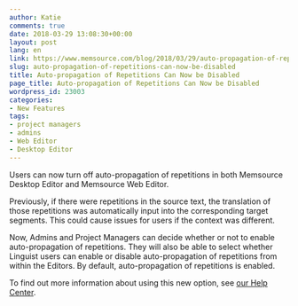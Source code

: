```yaml
---
author: Katie
comments: true
date: 2018-03-29 13:08:30+00:00
layout: post
lang: en
link: https://www.memsource.com/blog/2018/03/29/auto-propagation-of-repetitions-can-now-be-disabled/
slug: auto-propagation-of-repetitions-can-now-be-disabled
title: Auto-propagation of Repetitions Can Now be Disabled
page_title: Auto-propagation of Repetitions Can Now be Disabled
wordpress_id: 23003
categories:
- New Features
tags:
- project managers
- admins
- Web Editor
- Desktop Editor
---
```


Users can now turn off auto-propagation of repetitions in both Memsource Desktop Editor and Memsource Web Editor.

<!-- more -->

Previously, if there were repetitions in the source text, the translation of those repetitions was automatically input into the corresponding target segments. This could cause issues for users if the context was different. 

Now, Admins and Project Managers can decide whether or not to enable auto-propagation of repetitions. They will also be able to select whether Linguist users can enable or disable auto-propagation of repetitions from within the Editors. By default, auto-propagation of repetitions is enabled. 

To find out more information about using this new option, see [our Help Center](https://help.memsource.com/hc/en-us/articles/115003632431-Repetitions). 
